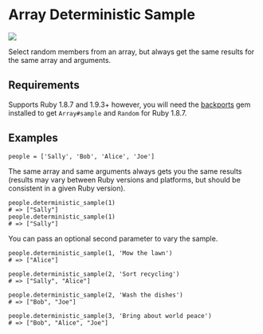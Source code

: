 # Array Deterministic Sample
[<img src="https://travis-ci.org/songkick/array_deterministic_sample.svg?branch=master">](https://travis-ci.org/songkick/array-deterministic-sample)

Select random members from an array, but always get the same results for the
same array and arguments.

## Requirements

Supports Ruby 1.8.7 and 1.9.3+ however, you will need the
[backports](https://rubygems.org/gems/backports) gem installed to get
`Array#sample` and `Random` for Ruby 1.8.7.

## Examples

    people = ['Sally', 'Bob', 'Alice', 'Joe']

The same array and same arguments always gets you the same results (results may
vary between Ruby versions and platforms, but should be consistent in a given
Ruby version).

    people.deterministic_sample(1)
    # => ["Sally"]
    people.deterministic_sample(1)
    # => ["Sally"]

You can pass an optional second parameter to vary the sample.

    people.deterministic_sample(1, 'Mow the lawn')
    # => ["Alice"]

    people.deterministic_sample(2, 'Sort recycling')
    # => ["Sally", "Alice"]

    people.deterministic_sample(2, 'Wash the dishes')
    # => ["Bob", "Joe"]

    people.deterministic_sample(3, 'Bring about world peace')
    # => ["Bob", "Alice", "Joe"]
